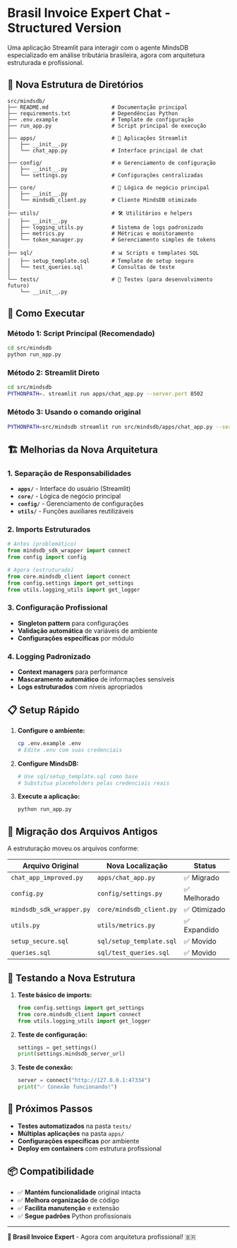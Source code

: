 # Brasil Invoice Expert Chat - Structured Version

Uma aplicação Streamlit para interagir com o agente MindsDB especializado em análise tributária brasileira, agora com arquitetura estruturada e profissional.

## 📁 **Nova Estrutura de Diretórios**

```
src/mindsdb/
├── README.md                    # Documentação principal
├── requirements.txt             # Dependências Python
├── .env.example                 # Template de configuração
├── run_app.py                   # Script principal de execução
│
├── apps/                        # 🎯 Aplicações Streamlit
│   ├── __init__.py
│   └── chat_app.py              # Interface principal de chat
│
├── config/                      # ⚙️ Gerenciamento de configuração
│   ├── __init__.py
│   └── settings.py              # Configurações centralizadas
│
├── core/                        # 🧠 Lógica de negócio principal
│   ├── __init__.py
│   └── mindsdb_client.py        # Cliente MindsDB otimizado
│
├── utils/                       # 🛠️ Utilitários e helpers
│   ├── __init__.py
│   ├── logging_utils.py         # Sistema de logs padronizado
│   ├── metrics.py               # Métricas e monitoramento
│   └── token_manager.py         # Gerenciamento simples de tokens
│
├── sql/                         # 📊 Scripts e templates SQL
│   ├── setup_template.sql       # Template de setup seguro
│   └── test_queries.sql         # Consultas de teste
│
└── tests/                       # 🧪 Testes (para desenvolvimento futuro)
    └── __init__.py
```

## 🚀 **Como Executar**

### **Método 1: Script Principal (Recomendado)**
```bash
cd src/mindsdb
python run_app.py
```

### **Método 2: Streamlit Direto**
```bash
cd src/mindsdb
PYTHONPATH=. streamlit run apps/chat_app.py --server.port 8502
```

### **Método 3: Usando o comando original**
```bash
PYTHONPATH=src/mindsdb streamlit run src/mindsdb/apps/chat_app.py --server.port 8502
```

## 🏗️ **Melhorias da Nova Arquitetura**

### **1. Separação de Responsabilidades**
- **`apps/`** - Interface do usuário (Streamlit)
- **`core/`** - Lógica de negócio principal
- **`config/`** - Gerenciamento de configurações
- **`utils/`** - Funções auxiliares reutilizáveis

### **2. Imports Estruturados**
```python
# Antes (problemático)
from mindsdb_sdk_wrapper import connect
from config import config

# Agora (estruturado)
from core.mindsdb_client import connect
from config.settings import get_settings
from utils.logging_utils import get_logger
```

### **3. Configuração Profissional**
- **Singleton pattern** para configurações
- **Validação automática** de variáveis de ambiente
- **Configurações específicas** por módulo

### **4. Logging Padronizado**
- **Context managers** para performance
- **Mascaramento automático** de informações sensíveis
- **Logs estruturados** com níveis apropriados

## 📋 **Setup Rápido**

1. **Configure o ambiente:**
   ```bash
   cp .env.example .env
   # Edite .env com suas credenciais
   ```

2. **Configure MindsDB:**
   ```bash
   # Use sql/setup_template.sql como base
   # Substitua placeholders pelas credenciais reais
   ```

3. **Execute a aplicação:**
   ```bash
   python run_app.py
   ```

## 🔄 **Migração dos Arquivos Antigos**

A estruturação moveu os arquivos conforme:

| **Arquivo Original** | **Nova Localização** | **Status** |
|---------------------|---------------------|------------|
| `chat_app_improved.py` | `apps/chat_app.py` | ✅ Migrado |
| `config.py` | `config/settings.py` | ✅ Melhorado |
| `mindsdb_sdk_wrapper.py` | `core/mindsdb_client.py` | ✅ Otimizado |
| `utils.py` | `utils/metrics.py` | ✅ Expandido |
| `setup_secure.sql` | `sql/setup_template.sql` | ✅ Movido |
| `queries.sql` | `sql/test_queries.sql` | ✅ Movido |

## 🧪 **Testando a Nova Estrutura**

1. **Teste básico de imports:**
   ```python
   from config.settings import get_settings
   from core.mindsdb_client import connect
   from utils.logging_utils import get_logger
   ```

2. **Teste de configuração:**
   ```python
   settings = get_settings()
   print(settings.mindsdb_server_url)
   ```

3. **Teste de conexão:**
   ```python
   server = connect("http://127.0.0.1:47334")
   print("✅ Conexão funcionando!")
   ```

## 🎯 **Próximos Passos**

- **Testes automatizados** na pasta `tests/`
- **Múltiplas aplicações** na pasta `apps/`
- **Configurações específicas** por ambiente
- **Deploy em containers** com estrutura profissional

## 📦 **Compatibilidade**

- ✅ **Mantém funcionalidade** original intacta
- ✅ **Melhora organização** de código
- ✅ **Facilita manutenção** e extensão
- ✅ **Segue padrões** Python profissionais

---

**🧠 Brasil Invoice Expert** - Agora com arquitetura profissional! 🇧🇷